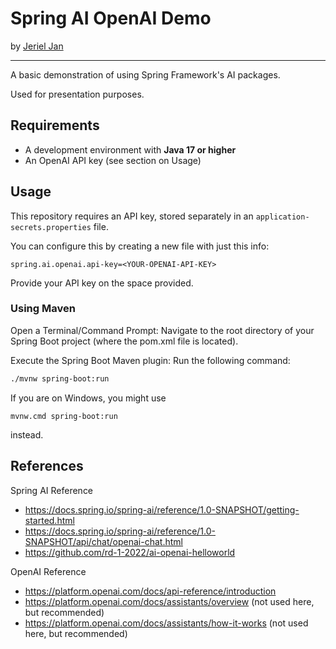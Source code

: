 # Spring AI OpenAI Demo

by [Jeriel Jan](https://github.com/jerieljan/)

---

A basic demonstration of using Spring Framework's AI packages.

Used for presentation purposes.

## Requirements

- A development environment with **Java 17 or higher**
- An OpenAI API key (see section on Usage)

## Usage

This repository requires an API key, stored separately in an `application-secrets.properties` 
file.

You can configure this by creating a new file with just this info:

```properties
spring.ai.openai.api-key=<YOUR-OPENAI-API-KEY>
```

Provide your API key on the space provided.

### Using Maven

Open a Terminal/Command Prompt: Navigate to the root directory of your Spring Boot project
(where the pom.xml file is located).

Execute the Spring Boot Maven plugin: Run the following command:  
```bash
./mvnw spring-boot:run
```

If you are on Windows, you might use 
```
mvnw.cmd spring-boot:run
```

instead.

## References

Spring AI Reference
- https://docs.spring.io/spring-ai/reference/1.0-SNAPSHOT/getting-started.html
- https://docs.spring.io/spring-ai/reference/1.0-SNAPSHOT/api/chat/openai-chat.html
- https://github.com/rd-1-2022/ai-openai-helloworld

OpenAI Reference
- https://platform.openai.com/docs/api-reference/introduction
- https://platform.openai.com/docs/assistants/overview (not used here, but recommended)
- https://platform.openai.com/docs/assistants/how-it-works (not used here, but recommended)


